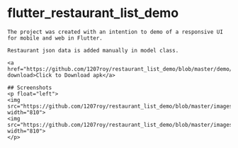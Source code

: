 # flutter_restaurant_list_demo

    The project was created with an intention to demo of a responsive UI for mobile and web in Flutter.

    Restaurant json data is added manually in model class.

    <a href="https://github.com/1207roy/restaurant_list_demo/blob/master/demo/restaurant_list_demo.apk" download>Click to Download apk</a>

    ## Screenshots
    <p float="left">
    <img src="https://github.com/1207roy/restaurant_list_demo/blob/master/images/mobile.gif" width="810">
    <img src="https://github.com/1207roy/restaurant_list_demo/blob/master/images/web.gif" width="810">
    </p>
